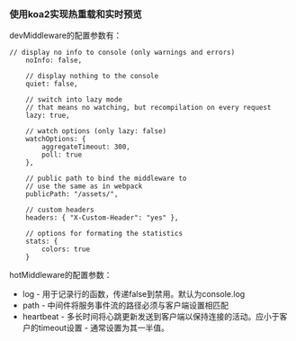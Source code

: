 ### 使用koa2实现热重载和实时预览

devMiddleware的配置参数有：
```
// display no info to console (only warnings and errors)
    noInfo: false,
 
    // display nothing to the console
    quiet: false,
 
    // switch into lazy mode
    // that means no watching, but recompilation on every request
    lazy: true,
 
    // watch options (only lazy: false)
    watchOptions: {
        aggregateTimeout: 300,
        poll: true
    },
 
    // public path to bind the middleware to
    // use the same as in webpack
    publicPath: "/assets/",
 
    // custom headers
    headers: { "X-Custom-Header": "yes" },
 
    // options for formating the statistics
    stats: {
        colors: true
    }
```
hotMiddleware的配置参数：
* log - 用于记录行的函数，传递false到禁用。默认为console.log
* path - 中间件将服务事件流的路径必须与客户端设置相匹配
* heartbeat - 多长时间将心跳更新发送到客户端以保持连接的活动。应小于客户的timeout设置 - 通常设置为其一半值。